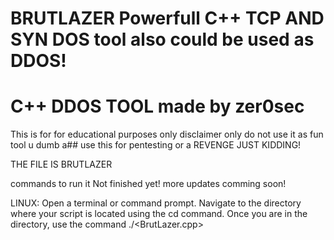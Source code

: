 # BRUTLAZER Powerfull C++ TCP AND SYN DOS tool also could be used as DDOS!
# C++ DDOS TOOL                                                                     made by  zer0sec
 
 This is for for educational purposes only disclaimer only do not use it as fun tool u dumb a## use this for pentesting or a REVENGE JUST KIDDING!
 
THE FILE IS BRUTLAZER 


commands to run it 
Not finished yet! more updates comming soon!

LINUX:
Open a terminal or command prompt.
Navigate to the directory where your script is located using the cd command.
Once you are in the directory, use the command ./<BrutLazer.cpp>
